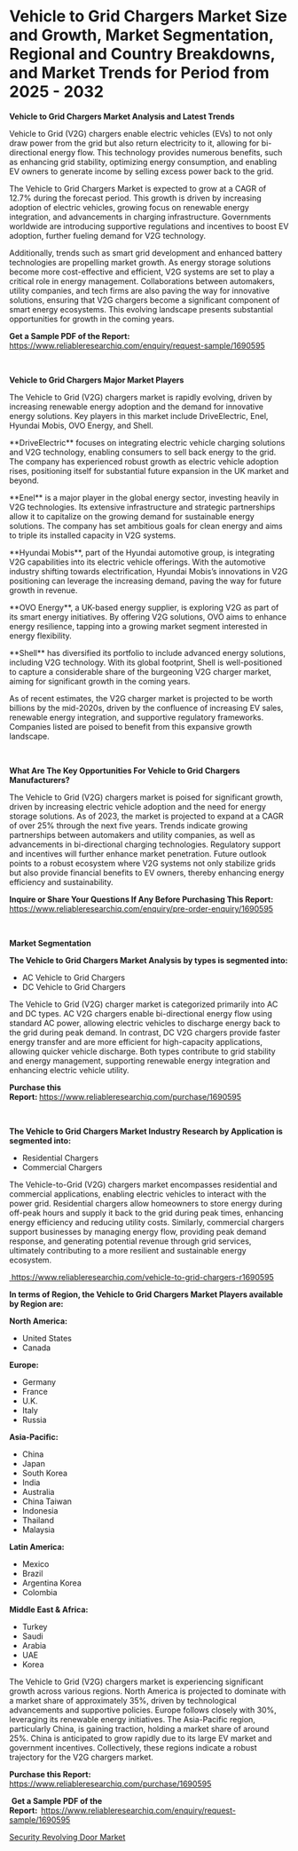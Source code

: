 <p><h1>Vehicle to Grid Chargers Market Size and Growth, Market Segmentation, Regional and Country Breakdowns, and Market Trends for Period from 2025 -  2032</h1></p><p><strong>Vehicle to Grid Chargers Market Analysis and Latest Trends</strong></p>
<p><p>Vehicle to Grid (V2G) chargers enable electric vehicles (EVs) to not only draw power from the grid but also return electricity to it, allowing for bi-directional energy flow. This technology provides numerous benefits, such as enhancing grid stability, optimizing energy consumption, and enabling EV owners to generate income by selling excess power back to the grid.</p><p>The Vehicle to Grid Chargers Market is expected to grow at a CAGR of 12.7% during the forecast period. This growth is driven by increasing adoption of electric vehicles, growing focus on renewable energy integration, and advancements in charging infrastructure. Governments worldwide are introducing supportive regulations and incentives to boost EV adoption, further fueling demand for V2G technology. </p><p>Additionally, trends such as smart grid development and enhanced battery technologies are propelling market growth. As energy storage solutions become more cost-effective and efficient, V2G systems are set to play a critical role in energy management. Collaborations between automakers, utility companies, and tech firms are also paving the way for innovative solutions, ensuring that V2G chargers become a significant component of smart energy ecosystems. This evolving landscape presents substantial opportunities for growth in the coming years.</p></p>
<p><strong>Get a Sample PDF of the Report:&nbsp;</strong> <a href="https://www.reliableresearchiq.com/enquiry/request-sample/1690595?utm_campaign=2947&utm_medium=2&utm_source=Github&utm_content=ia&utm_term=10042025&utm_id=vehicle-to-grid-chargers">https://www.reliableresearchiq.com/enquiry/request-sample/1690595</a></p>
<p>&nbsp;</p>
<p><strong>Vehicle to Grid Chargers Major Market Players</strong></p>
<p><p>The Vehicle to Grid (V2G) chargers market is rapidly evolving, driven by increasing renewable energy adoption and the demand for innovative energy solutions. Key players in this market include DriveElectric, Enel, Hyundai Mobis, OVO Energy, and Shell.</p><p>**DriveElectric** focuses on integrating electric vehicle charging solutions and V2G technology, enabling consumers to sell back energy to the grid. The company has experienced robust growth as electric vehicle adoption rises, positioning itself for substantial future expansion in the UK market and beyond.</p><p>**Enel** is a major player in the global energy sector, investing heavily in V2G technologies. Its extensive infrastructure and strategic partnerships allow it to capitalize on the growing demand for sustainable energy solutions. The company has set ambitious goals for clean energy and aims to triple its installed capacity in V2G systems.</p><p>**Hyundai Mobis**, part of the Hyundai automotive group, is integrating V2G capabilities into its electric vehicle offerings. With the automotive industry shifting towards electrification, Hyundai Mobis’s innovations in V2G positioning can leverage the increasing demand, paving the way for future growth in revenue.</p><p>**OVO Energy**, a UK-based energy supplier, is exploring V2G as part of its smart energy initiatives. By offering V2G solutions, OVO aims to enhance energy resilience, tapping into a growing market segment interested in energy flexibility.</p><p>**Shell** has diversified its portfolio to include advanced energy solutions, including V2G technology. With its global footprint, Shell is well-positioned to capture a considerable share of the burgeoning V2G charger market, aiming for significant growth in the coming years.</p><p>As of recent estimates, the V2G charger market is projected to be worth billions by the mid-2020s, driven by the confluence of increasing EV sales, renewable energy integration, and supportive regulatory frameworks. Companies listed are poised to benefit from this expansive growth landscape.</p></p>
<p>&nbsp;</p>
<p><strong>What Are The Key Opportunities For Vehicle to Grid Chargers Manufacturers?</strong></p>
<p><p>The Vehicle to Grid (V2G) chargers market is poised for significant growth, driven by increasing electric vehicle adoption and the need for energy storage solutions. As of 2023, the market is projected to expand at a CAGR of over 25% through the next five years. Trends indicate growing partnerships between automakers and utility companies, as well as advancements in bi-directional charging technologies. Regulatory support and incentives will further enhance market penetration. Future outlook points to a robust ecosystem where V2G systems not only stabilize grids but also provide financial benefits to EV owners, thereby enhancing energy efficiency and sustainability.</p></p>
<p><strong>Inquire or Share Your Questions If Any Before Purchasing This Report:</strong> <a href="https://www.reliableresearchiq.com/enquiry/pre-order-enquiry/1690595?utm_campaign=2947&utm_medium=2&utm_source=Github&utm_content=ia&utm_term=10042025&utm_id=vehicle-to-grid-chargers">https://www.reliableresearchiq.com/enquiry/pre-order-enquiry/1690595</a></p>
<p>&nbsp;</p>
<p><strong>Market Segmentation</strong></p>
<p><strong>The Vehicle to Grid Chargers Market Analysis by types is segmented into:</strong></p>
<p><ul><li>AC Vehicle to Grid Chargers</li><li>DC Vehicle to Grid Chargers</li></ul></p>
<p><p>The Vehicle to Grid (V2G) charger market is categorized primarily into AC and DC types. AC V2G chargers enable bi-directional energy flow using standard AC power, allowing electric vehicles to discharge energy back to the grid during peak demand. In contrast, DC V2G chargers provide faster energy transfer and are more efficient for high-capacity applications, allowing quicker vehicle discharge. Both types contribute to grid stability and energy management, supporting renewable energy integration and enhancing electric vehicle utility.</p></p>
<p><strong>Purchase this Report:&nbsp;</strong><a href="https://www.reliableresearchiq.com/purchase/1690595?utm_campaign=2947&utm_medium=2&utm_source=Github&utm_content=ia&utm_term=10042025&utm_id=vehicle-to-grid-chargers">https://www.reliableresearchiq.com/purchase/1690595</a></p>
<p>&nbsp;</p>
<p><strong>The Vehicle to Grid Chargers Market Industry Research by Application is segmented into:</strong></p>
<p><ul><li>Residential Chargers</li><li>Commercial Chargers</li></ul></p>
<p><p>The Vehicle-to-Grid (V2G) chargers market encompasses residential and commercial applications, enabling electric vehicles to interact with the power grid. Residential chargers allow homeowners to store energy during off-peak hours and supply it back to the grid during peak times, enhancing energy efficiency and reducing utility costs. Similarly, commercial chargers support businesses by managing energy flow, providing peak demand response, and generating potential revenue through grid services, ultimately contributing to a more resilient and sustainable energy ecosystem.</p></p>
<p><a href="https://www.reliableresearchiq.com/vehicle-to-grid-chargers-r1690595?utm_campaign=2947&utm_medium=2&utm_source=Github&utm_content=ia&utm_term=10042025&utm_id=vehicle-to-grid-chargers">&nbsp;https://www.reliableresearchiq.com/vehicle-to-grid-chargers-r1690595</a></p>
<p><strong>In terms of Region, the Vehicle to Grid Chargers Market Players available by Region are:</strong></p>
<p>
    <p> <strong> North America: </strong>
        <ul>
            <li>United States</li>
            <li>Canada</li>
        </ul>
        </p> 
    <p> <strong> Europe: </strong>
        <ul>
            <li>Germany</li>
            <li>France</li>
            <li>U.K.</li>
            <li>Italy</li>
            <li>Russia</li>
        </ul>
        </p> 
    <p> <strong> Asia-Pacific: </strong>
        <ul>
            <li>China</li>
            <li>Japan</li>
            <li>South Korea</li>
            <li>India</li>
            <li>Australia</li>
            <li>China Taiwan</li>
            <li>Indonesia</li>
            <li>Thailand</li>
            <li>Malaysia</li>
        </ul>
        </p> 
    <p> <strong> Latin America: </strong>
        <ul>
            <li>Mexico</li>
            <li>Brazil</li>
            <li>Argentina Korea</li>
            <li>Colombia</li>
        </ul>
        </p> 
    <p> <strong> Middle East & Africa: </strong>
        <ul>
            <li>Turkey</li>
            <li>Saudi</li>
            <li>Arabia</li>
            <li>UAE</li>
            <li>Korea</li>
        </ul>
    </p>
    </p>
<p><p>The Vehicle to Grid (V2G) chargers market is experiencing significant growth across various regions. North America is projected to dominate with a market share of approximately 35%, driven by technological advancements and supportive policies. Europe follows closely with 30%, leveraging its renewable energy initiatives. The Asia-Pacific region, particularly China, is gaining traction, holding a market share of around 25%. China is anticipated to grow rapidly due to its large EV market and government incentives. Collectively, these regions indicate a robust trajectory for the V2G chargers market.</p></p>
<p><strong>Purchase this Report: </strong><a href="https://www.reliableresearchiq.com/purchase/1690595?utm_campaign=2947&utm_medium=2&utm_source=Github&utm_content=ia&utm_term=10042025&utm_id=vehicle-to-grid-chargers">https://www.reliableresearchiq.com/purchase/1690595</a></p>
<p>&nbsp;<strong>Get a Sample PDF of the Report:&nbsp;&nbsp;</strong><a href="https://www.reliableresearchiq.com/enquiry/request-sample/1690595?utm_campaign=2947&utm_medium=2&utm_source=Github&utm_content=ia&utm_term=10042025&utm_id=vehicle-to-grid-chargers">https://www.reliableresearchiq.com/enquiry/request-sample/1690595</a></p>
<p><strong></strong></p>
<p><p><a href="https://github.com/plawragarile/Market-Research-Report-List-1/blob/main/security-revolving-door-market.md?utm_campaign=2947&utm_medium=2&utm_source=Github&utm_content=ia&utm_term=10042025&utm_id=vehicle-to-grid-chargers">Security Revolving Door Market</a></p></p>